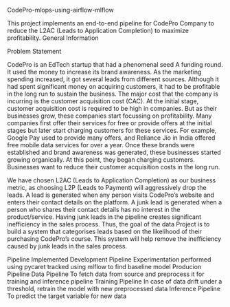 CodePro-mlops-using-airflow-mlflow

This project implements an end-to-end pipeline for CodePro Company to reduce the L2AC (Leads to Application Completion) to maximize profitability. 
General Information

Problem Statement

CodePro is an EdTech startup that had a phenomenal seed A funding round. It used the money to increase its brand awareness. As the marketing spending increased, it got several leads from different sources. Although it had spent significant money on acquiring customers, it had to be profitable in the long run to sustain the business. The major cost that the company is incurring is the customer acquisition cost (CAC). At the initial stage, customer acquisition cost is required to be high in companies. But as their businesses grow, these companies start focussing on profitability. Many companies first offer their services for free or provide offers at the initial stages but later start charging customers for these services. For example, Google Pay used to provide many offers, and Reliance Jio in India offered free mobile data services for over a year. Once these brands were established and brand awareness was generated, these businesses started growing organically. At this point, they began charging customers. Businesses want to reduce their customer acquisition costs in the long run.

We have chosen L2AC (Leads to Application Completion) as our business metric, as choosing L2P (Leads to Payment) will aggressively drop the leads. A lead is generated when any person visits CodePro’s website and enters their contact details on the platform. A junk lead is generated when a person who shares their contact details has no interest in the product/service. Having junk leads in the pipeline creates significant inefficiency in the sales process. Thus, the goal of the data Project is to build a system that categorises leads based on the likelihood of their purchasing CodePro’s course. This system will help remove the inefficiency caused by junk leads in the sales process.

Pipeline Implemented
Development Pipeline
Experimentation performed using pycaret tracked using mlflow to find baseline model
Producion Pipeline
Data Pipeline
To fetch data from source and preprocess it for training and inference pipeline
Training Pipeline
In case of data drift under a threshold, retrain the model with new preprocessed data
Inference Pipeline
To predict the target variable for new data
